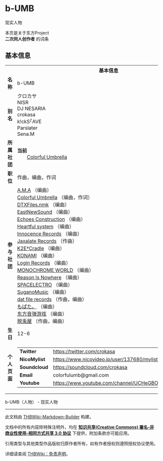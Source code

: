 # b-UMB

<!-- source html: G:\repos\THBWiki-Markdown-Builder\THBWikiMarkdown\Temp\main\c\c6\ns0%3Ab-UMB.html -->

现实人物

本页是关于东方Project  
 **二次同人创作者** 的词条
## 基本信息

<table><tbody><tr><th colspan="3">基本信息</th></tr><tr><td class="label"><b>名称</b></td><td> b-UMB </td></tr><tr><td class="label"><b>别名</b></td><td>クロカサ<br>NISR<br>DJ NESARIA<br>crokasa<br>k!ckS｢AVE<br>Parslater<br>Sena.M</td></tr><tr><td class="label"><b>所属社团</b></td><td><b>当前</b><div style="margin-left:2em;"><a href="./Colorful_Umbrella.md" title="Colorful Umbrella">Colorful Umbrella</a></div></td></tr><tr><td class="label"><b>职位</b></td><td>作曲，编曲，作词</td></tr><tr><td class="label"><b>参与社团</b></td><td><a href="./A.M.A.md" title="A.M.A">A.M.A</a> （编曲）<br><a href="./Colorful_Umbrella.md" title="Colorful Umbrella">Colorful Umbrella</a> （编曲，作词）<br><a href="./DTXFiles.nmk.md" title="DTXFiles.nmk">DTXFiles.nmk</a> （编曲）<br><a href="./EastNewSound.md" title="EastNewSound">EastNewSound</a> （编曲）<br><a href="./Echoes_Construction.md" title="Echoes Construction">Echoes Construction</a> （编曲）<br><a href="./Heartful_system.md" title="Heartful system">Heartful system</a> （编曲）<br><a href="./Innocence_Records.md" title="Innocence Records">Innocence Records</a> （编曲）<br><a href="./Jaxalate_Records.md" title="Jaxalate Records">Jaxalate Records</a> （作曲）<br><a href="./K2E†Cradle.md" title="K2E†Cradle">K2E†Cradle</a> （编曲）<br><a href="./KONAMI.md" title="KONAMI">KONAMI</a> （编曲）<br><a href="./Login_Records.md" title="Login Records">Login Records</a> （编曲）<br><a href="/index.php?title=MONOCHROME_WORLD&amp;action=edit&amp;redlink=1" class="new" title="MONOCHROME WORLD（页面不存在）">MONOCHROME WORLD</a> （编曲）<br><a href="./Reason_Is_Nowhere.md" title="Reason Is Nowhere">Reason Is Nowhere</a> （编曲）<br><a href="./SPACELECTRO.md" title="SPACELECTRO">SPACELECTRO</a> （编曲）<br><a href="./SuganoMusic.md" title="SuganoMusic">SuganoMusic</a> （编曲）<br><a href="./dat_file_records.md" title="dat file records">dat file records</a> （作曲，编曲）<br><a href="./もぱた。.md" title="もぱた。">もぱた。</a> （编曲）<br><a href="./东方音弹游戏.md" title="东方音弹游戏">东方音弹游戏</a> （编曲）<br><a href="./脱兎屋.md" title="脱兎屋">脱兎屋</a> （作曲，编曲）</td></tr><tr><td class="label"><b>生日</b></td><td>12-6</td></tr><tr><td class="label"><b>个人页面</b></td><td><table border="0" cellspacing="0" cellpadding="0"><tbody><tr><td><b>Twitter</b></td><td><a rel="nofollow" class="external free" href="https://twitter.com/crokasa">https://twitter.com/crokasa</a></td></tr><tr><td><b>NicoMylist</b></td><td><a rel="nofollow" class="external free" href="https://www.nicovideo.jp/user/137680/mylist/38467443">https://www.nicovideo.jp/user/137680/mylist/38467443</a></td></tr><tr><td><b>Soundcloud</b></td><td><a rel="nofollow" class="external free" href="https://soundcloud.com/crokasa">https://soundcloud.com/crokasa</a></td></tr><tr><td><b>Email</b></td><td>colorfulumb@gmail.com</td></tr><tr><td><b>Youtube</b></td><td><a rel="nofollow" class="external free" href="https://www.youtube.com/channel/UCHeGBOwNwyYfipp117eFIuA">https://www.youtube.com/channel/UCHeGBOwNwyYfipp117eFIuA</a></td></tr></tbody></table></td></tr></tbody></table>

b-UMB（人物） - 现实人物




---

此文档由 [THBWiki-Markdown-Builder](https://github.com/Delsin-Yu/THBWiki-Markdown-Builder) 构建。

文档中的所有内容除特殊注明外，均在 [**知识共享(Creative Commons) 署名-非商业性使用-相同方式共享 3.0 协议**](https://creativecommons.org/licenses/by-sa/3.0/deed.zh-hans) 下提供，附加条款亦可能应用。

引用类型与其他类型作品版权归原作者所有，如有作者授权则遵照授权协议使用。

详细请查阅 [THBWiki：免责声明](https://thbwiki.cc/THBWiki:%E5%85%8D%E8%B4%A3%E5%A3%B0%E6%98%8E)。

